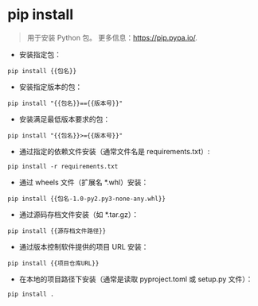 # pip install

> 用于安装 Python 包。
> 更多信息：<https://pip.pypa.io/>.

- 安装指定包：

`pip install {{包名}}`

- 安装指定版本的包：

`pip install "{{包名}}=={{版本号}}"`

- 安装满足最低版本要求的包：

`pip install "{{包名}}>={{版本号}}"`

- 通过指定的依赖文件安装（通常文件名是 requirements.txt）:

`pip install -r requirements.txt`

- 通过 wheels 文件（扩展名 *.whl）安装：

`pip install {{包名-1.0-py2.py3-none-any.whl}}`

- 通过源码存档文件安装（如 *.tar.gz）：

`pip install {{源存档文件路径}}`

- 通过版本控制软件提供的项目 URL 安装：

`pip install {{项目仓库URL}}`

- 在本地的项目路径下安装（通常是读取 pyproject.toml 或 setup.py 文件）：

`pip install .`

